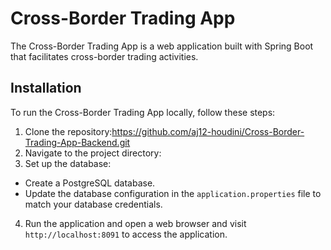 # Cross-Border Trading App

The Cross-Border Trading App is a web application built with Spring Boot that facilitates cross-border trading activities.

## Installation

To run the Cross-Border Trading App locally, follow these steps:

1. Clone the repository:https://github.com/aj12-houdini/Cross-Border-Trading-App-Backend.git
2. Navigate to the project directory:
3. Set up the database:
-  Create a PostgreSQL database.
- Update the database configuration in the `application.properties` file to match your database credentials.
4. Run the application and open a web browser and visit `http://localhost:8091` to access the application.
